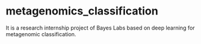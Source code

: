 # metagenomics_classification
It is a research internship project of Bayes Labs based on deep learning for metagenomic classification.

